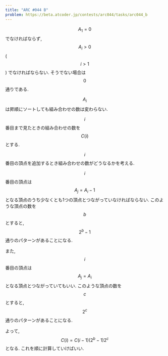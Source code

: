 ```yaml
---
title: "ARC #044 B"
problem: https://beta.atcoder.jp/contests/arc044/tasks/arc044_b
---
```

$$ A_1 = 0 $$ でなければならず, $$ A_i \gt 0 $$ ($$ i \gt 1 $$) でなければならない. そうでない場合は $$ 0 $$ 通りである.

$$ A_i $$ は昇順にソートしても組み合わせの数は変わらない.

$$ i $$ 番目まで見たときの組み合わせの数を $$ C(i) $$ とする.

$$ i $$ 番目の頂点を追加するとき組み合わせの数がどうなるかを考える.

$$ i $$ 番目の頂点は $$ A_j = A_i-1 $$ となる頂点のうち少なくとも1つの頂点とつながっていなければならない. このような頂点の数を $$ b $$ とすると, $$ 2^b-1 $$ 通りのパターンがあることになる.

また, $$ i $$ 番目の頂点は $$ A_j = A_i $$ となる頂点とつながっていてもいい. このような頂点の数を $$ c $$ とすると, $$ 2^c $$ 通りのパターンがあることになる.

よって, $$ C(i) = C(i-1)(2^b-1)2^c $$ となる. これを順に計算していけばいい.
